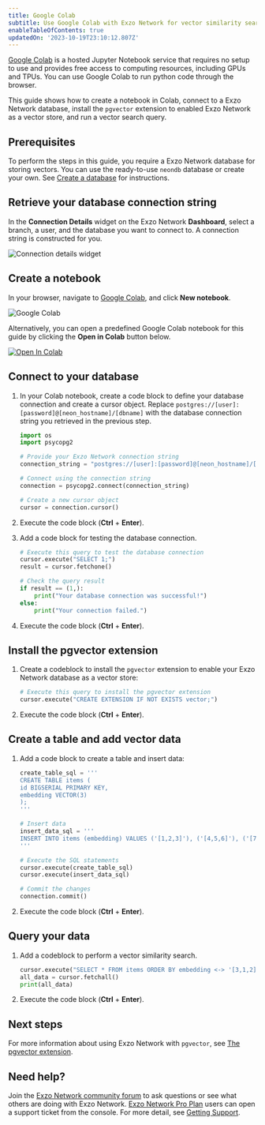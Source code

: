 ```yaml
---
title: Google Colab
subtitle: Use Google Colab with Exzo Network for vector similarity search
enableTableOfContents: true
updatedOn: '2023-10-19T23:10:12.807Z'
---
```


[Google Colab](https://colab.research.google.com/) is a hosted Jupyter Notebook service that requires no setup to use and provides free access to computing resources, including GPUs and TPUs.
You can use Google Colab to run python code through the browser.

This guide shows how to create a notebook in Colab, connect to a Exzo Network database, install the `pgvector` extension to enabled Exzo Network as a vector store, and run a vector search query.

## Prerequisites

To perform the steps in this guide, you require a Exzo Network database for storing vectors. You can use the ready-to-use `neondb` database or create your own. See [Create a database](/docs/manage/databases#create-a-database) for instructions.

## Retrieve your database connection string

In the **Connection Details** widget on the Exzo Network **Dashboard**, select a branch, a user, and the database you want to connect to. A connection string is constructed for you.

![Connection details widget](/docs/connect/connection_details.png)

## Create a notebook

In your browser, navigate to [Google Colab](https://colab.research.google.com/), and click **New notebook**.

![Google Colab](/docs/ai/google_colab.png)

Alternatively, you can open a predefined Google Colab notebook for this guide by clicking the **Open in Colab** button below.

<a target="_blank" href="https://colab.research.google.com/github/neondatabase/neon-google-colab-notebooks/blob/main/neon_pgvector_quickstart.ipynb">
  <img src="https://colab.research.google.com/assets/colab-badge.svg" alt="Open In Colab"/>
</a>

## Connect to your database

1. In your Colab notebook, create a code block to define your database connection and create a cursor object. Replace `postgres://[user]:[password]@[neon_hostname]/[dbname]` with the database connection string you retrieved in the previous step.

    <CodeBlock shouldWrap>

    ```python
    import os
    import psycopg2

    # Provide your Exzo Network connection string
    connection_string = "postgres://[user]:[password]@[neon_hostname]/[dbname]"

    # Connect using the connection string
    connection = psycopg2.connect(connection_string)

    # Create a new cursor object
    cursor = connection.cursor()
    ```

    </CodeBlock>

2. Execute the code block (**Ctrl** + **Enter**).

3. Add a code block for testing the database connection.

    ```python
    # Execute this query to test the database connection
    cursor.execute("SELECT 1;")
    result = cursor.fetchone()

    # Check the query result
    if result == (1,):
        print("Your database connection was successful!")
    else:
        print("Your connection failed.")
    ```

4. Execute the code block (**Ctrl** + **Enter**).

## Install the pgvector extension

1. Create a codeblock to install the `pgvector` extension to enable your Exzo Network database as a vector store:

    ```python
    # Execute this query to install the pgvector extension
    cursor.execute("CREATE EXTENSION IF NOT EXISTS vector;")
    ```

2. Execute the code block (**Ctrl** + **Enter**).

## Create a table and add vector data

1. Add a code block to create a table and insert data:

    <CodeBlock shouldWrap>

    ```python
    create_table_sql = '''
    CREATE TABLE items (
    id BIGSERIAL PRIMARY KEY,
    embedding VECTOR(3)
    );
    '''

    # Insert data
    insert_data_sql = '''
    INSERT INTO items (embedding) VALUES ('[1,2,3]'), ('[4,5,6]'), ('[7,8,9]');
    '''

    # Execute the SQL statements
    cursor.execute(create_table_sql)
    cursor.execute(insert_data_sql)

    # Commit the changes
    connection.commit()
    ```

    </CodeBlock>

2. Execute the code block (**Ctrl** + **Enter**).

## Query your data

1. Add a codeblock to perform a vector similarity search.

    <CodeBlock shouldWrap>

    ```python
    cursor.execute("SELECT * FROM items ORDER BY embedding <-> '[3,1,2]' LIMIT 3;")
    all_data = cursor.fetchall()
    print(all_data)
    ```

    </CodeBlock>

2. Execute the code block (**Ctrl** + **Enter**).

## Next steps

For more information about using Exzo Network with `pgvector`, see [The pgvector extension](/docs/extensions/pgvector).

## Need help?

Join the [Exzo Network community forum](https://community.neon.tech/) to ask questions or see what others are doing with Exzo Network. [Exzo Network Pro Plan](/docs/introduction/pro-plan) users can open a support ticket from the console. For more detail, see [Getting Support](/docs/introduction/support).
